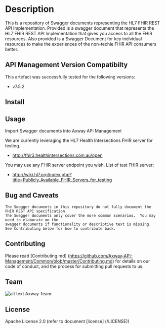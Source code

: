 # Description
This is a repository of Swagger documents representing the HL7 FHIR REST API Implementation.  Provided is a swagger document that represents the HL7 FHIR REST API Implementation that gives you access to all the FHIR resources.  Also provided is a Swagger Document for key individual resources to make the experiences of the non-techie FHIR API consumers better.

## API Management Version Compatibilty
This artefact was successfully tested for the following versions:
- v7.5.2


## Install


## Usage


Import Swagger documents into Axway API Management

We are currently leveraging the HL7 Health Intersections FHIR server for testing.
* http://fhir3.healthintersections.com.au/open

You may use any FHIR server endpoint you wish. List of test FHIR server:

* http://wiki.hl7.org/index.php?title=Publicly_Available_FHIR_Servers_for_testing


## Bug and Caveats

```
The Swagger documents in this repository do not fully document the FHIR REST API specification.  
The Swagger documents only cover the more common scenarios.  You may need to elaborate on the 
swagger documents if functionality or descriptive text is missing.   
See Contributing below for how to contribute back. 
```

## Contributing

Please read [Contributing.md] (https://github.com/Axway-API-Management/Common/blob/master/Contributing.md) for details on our code of conduct, and the process for submitting pull requests to us.


## Team

![alt text][Axwaylogo] Axway Team

[Axwaylogo]: https://github.com/Axway-API-Management/Common/blob/master/img/AxwayLogoSmall.png  "Axway logo"


## License
Apache License 2.0 (refer to document [license] (/LICENSE))

